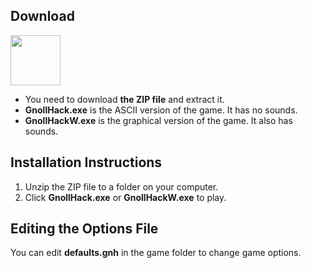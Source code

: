 ## Download

<p><a href="https://github.com/hyvanmielenpelit/GnollHack/releases"><img src="https://github.com/user-attachments/assets/ca2218dd-3c82-41f1-907a-4d2006a46b00" height="80" /></a></p>

- You need to download **the ZIP file** and extract it.
- **GnollHack.exe** is the ASCII version of the game. It has no sounds.
- **GnollHackW.exe** is the graphical version of the game. It also has sounds.

## Installation Instructions

1. Unzip the ZIP file to a folder on your computer.
2. Click **GnollHack.exe** or **GnollHackW.exe** to play.

## Editing the Options File

You can edit **defaults.gnh** in the game folder to change game options.